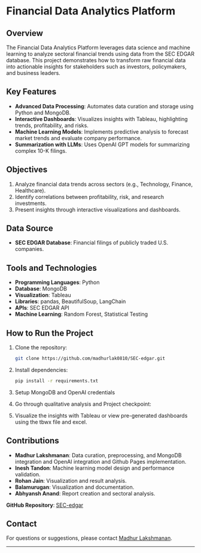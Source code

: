 # Financial Data Analytics Platform

## Overview
The Financial Data Analytics Platform leverages data science and machine learning to analyze sectoral financial trends using data from the SEC EDGAR database. This project demonstrates how to transform raw financial data into actionable insights for stakeholders such as investors, policymakers, and business leaders.

## Key Features
- **Advanced Data Processing**: Automates data curation and storage using Python and MongoDB.
- **Interactive Dashboards**: Visualizes insights with Tableau, highlighting trends, profitability, and risks.
- **Machine Learning Models**: Implements predictive analysis to forecast market trends and evaluate company performance.
- **Summarization with LLMs**: Uses OpenAI GPT models for summarizing complex 10-K filings.

## Objectives
1. Analyze financial data trends across sectors (e.g., Technology, Finance, Healthcare).
2. Identify correlations between profitability, risk, and research investments.
3. Present insights through interactive visualizations and dashboards.

## Data Source
- **SEC EDGAR Database**: Financial filings of publicly traded U.S. companies.


## Tools and Technologies
- **Programming Languages**: Python
- **Database**: MongoDB
- **Visualization**: Tableau
- **Libraries**: pandas, BeautifulSoup, LangChain
- **APIs**: SEC EDGAR API
- **Machine Learning**: Random Forest, Statistical Testing



## How to Run the Project
1. Clone the repository:
   ```bash
   git clone https://github.com/madhurlak0810/SEC-edgar.git
   ```
2. Install dependencies:
   ```bash
   pip install -r requirements.txt
   ```
3. Setup MongoDB and OpenAI credentials

4. Go through qualitative analysis and Project checkpoint:
   
5. Visualize the insights with Tableau or view pre-generated dashboards using the tbwx file and excel.

## Contributions
- **Madhur Lakshmanan**: Data curation, preprocessing, and MongoDB integration and OpenAI integration and Github Pages implementation.
- **Inesh Tandon**: Machine learning model design and performance validation.
- **Rohan Jain**: Visualization and result analysis.
- **Balamurugan**: Visualization and documentation.
- **Abhyansh Anand**: Report creation and sectoral analysis.

**GitHub Repository**: [SEC-edgar](https://github.com/madhurlak0810/SEC-edgar.git)

## Contact
For questions or suggestions, please contact [Madhur Lakshmanan](mailto:madhulak@umd.edu).

---

